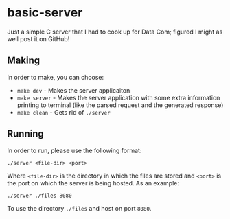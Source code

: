# basic-server
Just a simple C server that I had to cook up for Data Com; figured I might as well post it on GitHub!

## Making
In order to make, you can choose:
- `make dev` - Makes the server applicaiton
- `make server` - Makes the server application with some extra information printing to terminal (like the parsed request and the generated response)
- `make clean` - Gets rid of `./server`

## Running
In order to run, please use the following format:
```
./server <file-dir> <port>
```
Where `<file-dir>` is the directory in which the files are stored and `<port>` is the port on which the server is being hosted. As an example:
```
./server ./files 8080
```
To use the directory `./files` and host on port `8080`.
